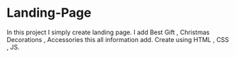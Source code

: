 # Landing-Page
In this project I simply create landing page. I add Best Gift , Christmas Decorations , Accessories this all information add. Create using HTML , CSS , JS.
